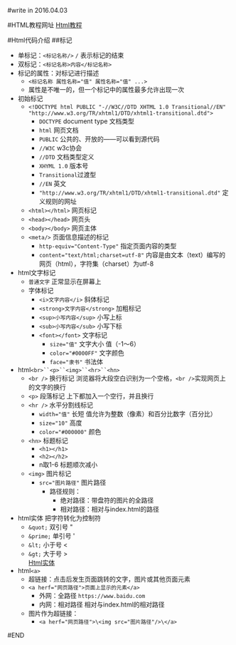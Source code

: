 #write in 2016.04.03

#HTML教程网址
[Html教程](http://www.w3school.com.cn/html/index.asp)

#Html代码介绍
##标记
* 单标记：`<标记名称/>` `/` 表示标记的结束
* 双标记：`<标记名称>内容</标记名称>`
* 标记的属性：对标记进行描述
	* `<标记名称 属性名称="值" 属性名称="值" ...>`
	* 属性是不唯一的，但一个标记中的属性最多允许出现一次
* 初始标记
	* `<!DOCTYPE html PUBLIC "-//W3C//DTD XHTML 1.0 Transitional//EN" "http://www.w3.org/TR/xhtml1/DTD/xhtml1-transitional.dtd">`
		* `DOCTYPE`	document type 文档类型
		* `html`	网页文档
		* `PUBLIC`	公共的、开放的——可以看到源代码
		* `//W3C`	w3c协会
		* `//DTD`	文档类型定义
		* `XHYML 1.0`	版本号
		* `Transitional`过渡型
		* `//EN`	英文
		* `"http://www.w3.org/TR/xhtml1/DTD/xhtml1-transitional.dtd"`	定义规则的网址
	* `<html></html>` 网页标记
	* `<head></head>` 网页头
	* `<body></body>` 网页主体
	* `<meta/>` 页面信息描述的标记
		* `http-equiv="Content-Type"`		指定页面内容的类型
		* `content="text/html;charset=utf-8"`	内容是由文本（text）编写的网页（html），字符集（charset）为utf-8
* html文字标记
	* `普通文字` 正常显示在屏幕上
	* 字体标记
		* `<i>文字内容</i>`		斜体标记
		* `<strong>文字内容</strong>`	加粗标记
		* `<sup>小写内容</sup>`		小写上标
		* `<sub>小写内容</sub>`		小写下标
		* `<font></font>`		文字标记
			* `size="值"`			文字大小 值（-1～6）
			* `color="#0000FF"`		文字颜色
			* `face="隶书"`			书法体
* html`<br>``<p>``<img>``<hr>``<hn>`
	* `<br />`	换行标记 浏览器将大段空白识别为一个空格，`<br />`实现网页上的文字的换行
	* `<p>`		段落标记 上下都加入一个空行，并且换行
	* `<hr />`	水平分割线标记
		* `width="值"`		长短 值允许为整数（像素）和百分比数字（百分比）
		* `size="10"`		高度
		* `color="#000000"`	颜色
	* `<hn>`	标题标记
		* `<h1></h1>`
		* `<h2></h2>`
		* n取1-6 标题顺次减小
	* `<img>`	图片标记
		* `src="图片路径"`	图片路径
			* 路径规则：
				* 绝对路径：带盘符的图片的全路径
				* 相对路径：相对与index.html的路径
* html实体 把字符转化为控制符
	* `&quot;`	双引号	"
	* `&prime;`	单引号	'
	* `&lt;`	小于号	<
	* `&gt;`	大于号	><br>
	[Html实体](http://www.w3school.com.cn/tags/html_ref_symbols.html)
* html`<a>`
	* 超链接：点击后发生页面跳转的文字，图片或其他页面元素
	* `<a herf="网页路径">页面上显示的元素</a>`
		* 外网：全路径		`https://www.baidu.com`
		* 内网：相对路径	相对与index.html的相对路径
	* 图片作为超链接：
		* `<a herf="网页路径">\<img src="图片路径"/>\</a>`

#END